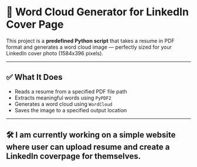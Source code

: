# 📄 Word Cloud Generator for LinkedIn Cover Page 

This project is a **predefined Python script** that takes a resume in PDF format and generates a word cloud image — perfectly sized for your LinkedIn cover photo (1584x396 pixels).

---

## ✅ What It Does

- Reads a resume from a specified PDF file path
- Extracts meaningful words using `PyPDF2`
- Generates a word cloud using `WordCloud`
- Saves the image to a specified output location

---

## 🛠 I am currently working on a simple website where user can upload resume and create a LinkedIn coverpage for themselves.
